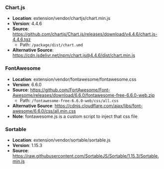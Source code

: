 ### Chart.js

- **Location**: extension/vendor/chartjs/chart.min.js
- **Version**: 4.4.6
- **Source**: https://github.com/chartjs/Chart.js/releases/download/v4.4.6/chart.js-4.4.6.tgz
  - Path: `/package/dist/chart.umd`
- **Alternative Source**: https://cdn.jsdelivr.net/npm/chart.js@4.4.6/dist/chart.min.js

### FontAwesome

- **Location**: extension/vendor/fontawesome/fontawesome.css
- **Version**: 6.6.0
- **Source**: https://github.com/FortAwesome/Font-Awesome/releases/download/6.6.0/fontawesome-free-6.6.0-web.zip
  - Path: `/fontawesome-free-6.6.0-web/css/all.css`
- **Alternative Source**: https://cdnjs.cloudflare.com/ajax/libs/font-awesome/6.6.0/css/all.min.css
- **Note**: fontawesome.js is a custom script to inject that css file

### Sortable

- **Location**: extension/vendor/sortable/sortable.js
- **Version**: 1.15.3
- **Source**: https://raw.githubusercontent.com/SortableJS/Sortable/1.15.3/Sortable.min.js
